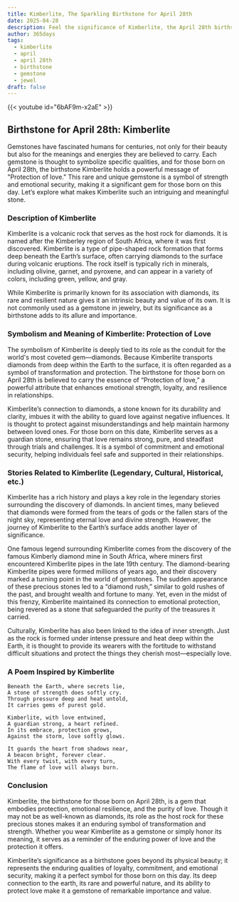 ```yaml
---
title: Kimberlite, The Sparkling Birthstone for April 28th
date: 2025-04-28
description: Feel the significance of Kimberlite, the April 28th birthstone symbolizing Protection of love. Let its beauty and meaning brighten your day.
author: 365days
tags:
  - kimberlite
  - april
  - april 28th
  - birthstone
  - gemstone
  - jewel
draft: false
---
```


{{< youtube id="6bAF9m-x2aE" >}}

## Birthstone for April 28th: Kimberlite

Gemstones have fascinated humans for centuries, not only for their beauty but also for the meanings and energies they are believed to carry. Each gemstone is thought to symbolize specific qualities, and for those born on April 28th, the birthstone Kimberlite holds a powerful message of "Protection of love." This rare and unique gemstone is a symbol of strength and emotional security, making it a significant gem for those born on this day. Let’s explore what makes Kimberlite such an intriguing and meaningful stone.

### Description of Kimberlite

Kimberlite is a volcanic rock that serves as the host rock for diamonds. It is named after the Kimberley region of South Africa, where it was first discovered. Kimberlite is a type of pipe-shaped rock formation that forms deep beneath the Earth’s surface, often carrying diamonds to the surface during volcanic eruptions. The rock itself is typically rich in minerals, including olivine, garnet, and pyroxene, and can appear in a variety of colors, including green, yellow, and gray.

While Kimberlite is primarily known for its association with diamonds, its rare and resilient nature gives it an intrinsic beauty and value of its own. It is not commonly used as a gemstone in jewelry, but its significance as a birthstone adds to its allure and importance.

### Symbolism and Meaning of Kimberlite: Protection of Love

The symbolism of Kimberlite is deeply tied to its role as the conduit for the world's most coveted gem—diamonds. Because Kimberlite transports diamonds from deep within the Earth to the surface, it is often regarded as a symbol of transformation and protection. The birthstone for those born on April 28th is believed to carry the essence of “Protection of love,” a powerful attribute that enhances emotional strength, loyalty, and resilience in relationships.

Kimberlite’s connection to diamonds, a stone known for its durability and clarity, imbues it with the ability to guard love against negative influences. It is thought to protect against misunderstandings and help maintain harmony between loved ones. For those born on this date, Kimberlite serves as a guardian stone, ensuring that love remains strong, pure, and steadfast through trials and challenges. It is a symbol of commitment and emotional security, helping individuals feel safe and supported in their relationships.

### Stories Related to Kimberlite (Legendary, Cultural, Historical, etc.)

Kimberlite has a rich history and plays a key role in the legendary stories surrounding the discovery of diamonds. In ancient times, many believed that diamonds were formed from the tears of gods or the fallen stars of the night sky, representing eternal love and divine strength. However, the journey of Kimberlite to the Earth’s surface adds another layer of significance.

One famous legend surrounding Kimberlite comes from the discovery of the famous Kimberly diamond mine in South Africa, where miners first encountered Kimberlite pipes in the late 19th century. The diamond-bearing Kimberlite pipes were formed millions of years ago, and their discovery marked a turning point in the world of gemstones. The sudden appearance of these precious stones led to a “diamond rush,” similar to gold rushes of the past, and brought wealth and fortune to many. Yet, even in the midst of this frenzy, Kimberlite maintained its connection to emotional protection, being revered as a stone that safeguarded the purity of the treasures it carried.

Culturally, Kimberlite has also been linked to the idea of inner strength. Just as the rock is formed under intense pressure and heat deep within the Earth, it is thought to provide its wearers with the fortitude to withstand difficult situations and protect the things they cherish most—especially love.

### A Poem Inspired by Kimberlite

```
Beneath the Earth, where secrets lie,  
A stone of strength does softly cry.  
Through pressure deep and heat untold,  
It carries gems of purest gold.  

Kimberlite, with love entwined,  
A guardian strong, a heart refined.  
In its embrace, protection grows,  
Against the storm, love softly glows.  

It guards the heart from shadows near,  
A beacon bright, forever clear.  
With every twist, with every turn,  
The flame of love will always burn.  
```

### Conclusion

Kimberlite, the birthstone for those born on April 28th, is a gem that embodies protection, emotional resilience, and the purity of love. Though it may not be as well-known as diamonds, its role as the host rock for these precious stones makes it an enduring symbol of transformation and strength. Whether you wear Kimberlite as a gemstone or simply honor its meaning, it serves as a reminder of the enduring power of love and the protection it offers.

Kimberlite’s significance as a birthstone goes beyond its physical beauty; it represents the enduring qualities of loyalty, commitment, and emotional security, making it a perfect symbol for those born on this day. Its deep connection to the earth, its rare and powerful nature, and its ability to protect love make it a gemstone of remarkable importance and value.